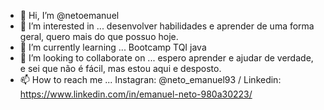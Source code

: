 - 👋 Hi, I’m @netoemanuel
- 👀 I’m interested in ... desenvolver habilidades e aprender de uma forma geral, quero mais do que possuo hoje.
- 🌱 I’m currently learning ... Bootcamp TQI java
- 💞️ I’m looking to collaborate on ... espero aprender e ajudar de verdade, e sei que não é fácil, mas estou aqui e desposto.
- 📫 How to reach me ... Instagran: @neto_emanuel93 / Linkedin: https://www.linkedin.com/in/emanuel-neto-980a30223/

<!---
netoemanuel/netoemanuel is a ✨ special ✨ repository because its `README.md` (this file) appears on your GitHub profile.
You can click the Preview link to take a look at your changes.
--->

